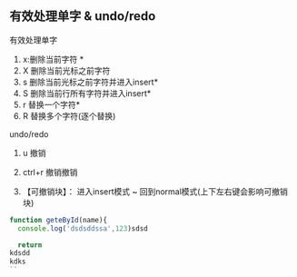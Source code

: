 ## 有效处理单字   & undo/redo
有效处理单字
1. x:删除当前字符   *
2. X 删除当前光标之前字符
3. s 删除当前光标之前字符并进入insert*
4. S 删除当前行所有字符并进入insert*
5. r 替换一个字符*
6. R 替换多个字符(逐个替换)

undo/redo
1. u 撤销
2. ctrl+r 撤销撤销

3. 【可撤销块】： 进入insert模式 ~ 回到normal模式(上下左右键会影响可撤销块)


```js
function geteById(name){
  console.log('dsdsddssa',123)sdsd

  return 
kdsdd
kdks
``